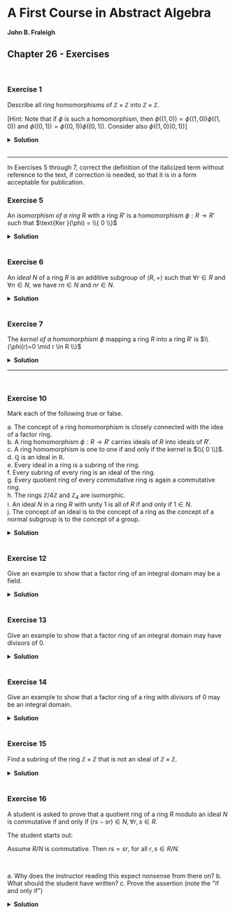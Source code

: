 # A First Course in Abstract Algebra
**John B. Fraleigh**<br>

## Chapter 26 - Exercises

<br>

### Exercise 1

Describe all ring homomorphisms of $\mathbb{Z} \times \mathbb{Z}$ into $\mathbb{Z} \times \mathbb{Z}$.

[Hint: Note that if $\phi$ is such a homomorphism, then $\phi((1,0)) = \phi((1,0))\phi((1,0))$ and $\phi((0,1)) = \phi((0,1))\phi((0,1))$. Consider also $\phi((1,0)(0,1))$]

<details>
<summary><strong>Solution</strong></summary><br>

Let $\phi$ be a homomorphism of $\mathbb{Z} \times \mathbb{Z}$ into $\mathbb{Z} \times \mathbb{Z}$.

Suppose that $\phi(1,0) = (m,n)$. From $\phi((1,0)) = \phi[(1,0)(1,0)]$, we see that $m^2 = m$ and $n^2 = n$. So $\phi(1,0)$ must be one of the elements $(0,0), (1,0), (0,1), (1,1)$.

By a similar argument, $\phi(0,1)$ must be one of these same four elements.

We also must have $\phi(1,0)\phi(0,1) = \phi(0,0) = (0,0)$. This gives just 9 possibilities:

1. $\phi(1,0) = (1,0)$ while $\phi(0,1) = (0,0) \lor \phi(0,1)$
2. $\phi(1,0) = (0,1)$ while $\phi(0,1) = (0,0) \lor \phi(1,0)$
3. $\phi(1,0) = (1,1)$ while $\phi(0,1) = (0,0)$
4. $\phi(1,0) = (0,0)$ while $\phi(0,1) = (0,0) \lor (1,0) \lor (0,1) \lor (1,1)$

All of these are homomorphisms.

</details>










<br>

---

In Exercises 5 through 7, correct the definition of the italicized term without reference to the text, if correction is needed, so that it is in a form acceptable for publication.

### Exercise 5

An _isomorphism of a ring_ $R$ with a ring $R'$ is a homomorphism $\phi : R \rightarrow R'$ such that $\text{Ker }(\phi) = \\{ 0 \\}$

<details>
<summary><strong>Solution</strong></summary><br>

The correct definition is:

$\phi$ maps $R$ onto $R'$.

An **ISOMORPHISM** of a ring $R$ with a ring $R'$ is a homomorphism $\phi : R \rightarrow R'$ mapping $R$ onto $R'$ such that $\text{Ker }(\phi) = \\{ 0 \\}$

</details>










<br>

### Exercise 6

An _ideal_ $N$ of a ring $R$ is an additive subgroup of $\langle R, + \rangle$ such that $\forall r \in R$ and $\forall n \in N$, we have $rn \in N$ and $nr \in N$.

<details>
<summary><strong>Solution</strong></summary><br>

The definition is correct.

</details>










<br>

### Exercise 7

The _kernel of a homomorphism_ $\phi$ mapping a ring $R$ into a ring $R'$ is $\\{\phi(r)=0 \mid r \in R \\}$

<details>
<summary><strong>Solution</strong></summary><br>

The definition is incorrect. The kernel is $\text{Ker }(\phi) = \\{ r \in R \mid \phi(r) = 0'\\}$

</details>

---










<br>

### Exercise 10

Mark each of the following true or false.

a. The concept of a ring homomorphism is closely connected with the idea of a factor ring.<br>
b. A ring homomorphism $\phi : R \rightarrow R'$ carries ideals of $R$ into ideals of $R'$.<br>
c. A ring homomorphism is one to one if and only if the kernel is $\\{ 0 \\}$.<br>
d. $\mathbb{Q}$ is an ideal in $\mathbb{R}$.<br>
e. Every ideal in a ring is a subring of the ring.<br>
f. Every subring of every ring is an ideal of the ring.<br>
g. Every quotient ring of every commutative ring is again a commutative ring.<br>
h. The rings $\mathbb{Z}/4\mathbb{Z}$ and $\mathbb{Z}_4$ are isomorphic.<br>
i. An ideal $N$ in a ring $R$ with unity 1 is all of $R$ if and only if $1 \in N$.<br>
j. The concept of an ideal is to the concept of a ring as the concept of a normal subgroup is to the concept of a group.

<details>
<summary><strong>Solution</strong></summary><br>

T F T F T F T T T T

b. A ring homomorphism $\phi : R \rightarrow R'$ DOES NOT carries ideals of $R$ into ideals of $R'$.<br>
d. $\mathbb{Q}$ is NOT an ideal in $\mathbb{R}$.<br>
f. NOT every subring of every ring is an ideal of the ring.<br>

</details>










<br>

### Exercise 12

Give an example to show that a factor ring of an integral domain may be a field.

<details>
<summary><strong>Solution</strong></summary><br>
$\mathbb{Z}$ is an integral domain and we know that $\mathbb{Z}/3\mathbb{Z} \cong \mathbb{Z}_{3}$, which is a field.
</details>










<br>

### Exercise 13

Give an example to show that a factor ring of an integral domain may have divisors of 0.

<details>
<summary><strong>Solution</strong></summary><br>
$\mathbb{Z}$ is an integral domain and we know that $\mathbb{Z}/4\mathbb{Z} \cong \mathbb{Z}_{4}$, where $2$ is a divisor of zero.
</details>










<br>

### Exercise 14

Give an example to show that a factor ring of a ring with divisors of 0 may be an integral domain.

<details>
<summary><strong>Solution</strong></summary><br>

$\mathbb{Z} \times \mathbb{Z}$ has divisors of zero, but $(\mathbb{Z} \times \mathbb{Z})/(\mathbb{Z} \times \\{ 0 \\}) \cong \mathbb{Z}$ which has no divisors of zero.

</details>










<br>

### Exercise 15

Find a subring of the ring $\mathbb{Z} \times \mathbb{Z}$ that is not an ideal of $\mathbb{Z} \times \mathbb{Z}$.

<details>
<summary><strong>Solution</strong></summary><br>

Let $S = (n, n) \subset \mathbb{Z} \times \mathbb{Z}, n \in \mathbb{Z}$.

$S$ is a subring, but not an ideal, because $(n,n) \cdot (2,1) = (2n, n) \notin S$ and $(2,1) \in \mathbb{Z} \times \mathbb{Z}$

</details>










<br>

### Exercise 16

A student is asked to prove that a quotient ring of a ring $R$ modulo an ideal $N$ is commutative if and only if $(rs-sr) \in N, \forall r,s \in R$.

The student starts out:

Assume $R/N$ is commutative. Then $rs = sr$, for all $r,s \in R/N$.

<br>

a. Why does the instructor reading this expect nonsense from there on?
b. What should the student have written?
c. Prove the assertion (note the "if and only if")


<details>
<summary><strong>Solution</strong></summary><br>

a. $r$ and $s$ are elements of $R$, not $R/N$.

b. Assume that $R/N$ is commutative. Then, we have

```math
(r + N)(s + N) = (s + N)(r + N)
```

c. Let $r,s \in R$. Then

```math
\begin{aligned}

(r+N)(s+N) &= (s + N)(r + N)\\
rs + N &= sr + N\\
(rs + N) - (sr + N) &= N\\
(rs - sr) + N &= N\\

\end{aligned}
```

$(rs-sr) + N = N$ if, and only if, $(rs-sr) \in N$.

</details>
